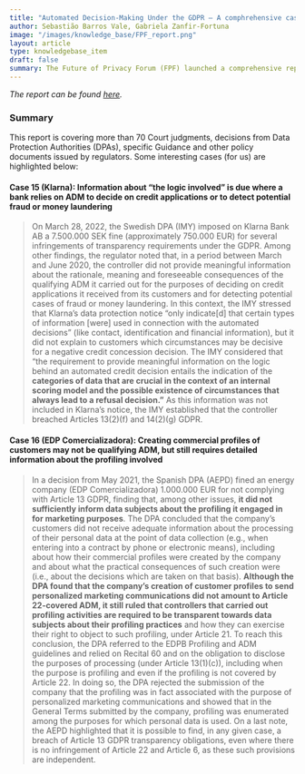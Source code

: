 ```yaml
---
title: "Automated Decision-Making Under the GDPR – A comphrehensive case-law analysis"
author: Sebastião Barros Vale, Gabriela Zanfir-Fortuna
image: "/images/knowledge_base/FPF_report.png"
layout: article
type: knowledgebase_item
draft: false
summary: The Future of Privacy Forum (FPF) launched a comprehensive report analyzing case-law under the General Data Protection Regulation (GDPR) applied to real-life cases involving Automated Decision Making (ADM).
---
```


_The report can be found <a href="https://fpf.org/blog/fpf-report-automated-decision-making-under-the-gdpr-a-comprehensive-case-law-analysis/" target="_blank">here</a>._

### Summary

This report is covering more than 70 Court judgments, decisions from Data Protection Authorities (DPAs), specific Guidance and other policy documents issued by regulators. Some interesting cases (for us) are highlighted below:

#### Case 15 (Klarna): Information about “the logic involved” is due where a bank relies on ADM to decide on credit applications or to detect potential fraud or money laundering

> On March 28, 2022, the Swedish DPA (IMY) imposed on Klarna Bank AB a 7.500.000 SEK fine (approximately 750.000 EUR) for several infringements of transparency requirements under the GDPR. Among other findings, the regulator noted that, in a period between March and June 2020, the controller did not provide meaningful information about the rationale, meaning and foreseeable consequences of the qualifying ADM it carried out for the purposes of deciding on credit applications it received from its customers and for detecting potential cases of fraud or money laundering. In this context, the IMY stressed that Klarna’s data protection notice “only indicate[d] that certain types of information [were] used in connection with the automated decisions” (like contact, identification and financial information), but it did not explain to customers which circumstances may be decisive for a negative credit concession decision. The IMY considered that “the requirement to provide meaningful information on the logic behind an automated credit decision entails the indication of the **categories of data that are crucial in the context of an internal scoring model and the possible existence of circumstances that always lead to a refusal decision.”** As this information was not included in Klarna’s notice, the IMY established that the controller breached Articles 13(2)(f) and 14(2)(g) GDPR.

#### Case 16 (EDP Comercializadora): Creating commercial profiles of customers may not be qualifying ADM, but still requires detailed information about the profiling involved

> In a decision from May 2021, the Spanish DPA (AEPD) fined an energy company (EDP Comercializadora) 1.000.000 EUR for not complying with Article 13 GDPR, finding that, among other issues, **it did not sufficiently inform data subjects about the profiling it engaged in for marketing purposes**. The DPA concluded that the company’s customers did not receive adequate information about the processing of their personal data at the point of data collection (e.g., when entering into a contract by phone or electronic means), including about how their commercial profiles were created by the company and about what the practical consequences of such creation were (i.e., about the decisions which are taken on that basis). **Although the DPA found that the company’s creation of customer profiles to send personalized marketing communications did not amount to Article 22-covered ADM, it still ruled that controllers that carried out profiling activities are required to be transparent towards data subjects about their profiling practices** and how they can exercise their right to object to such profiling, under Article 21. To reach this conclusion, the DPA referred to the EDPB Profiling and ADM guidelines and relied on Recital 60 and on the obligation to disclose the purposes of processing (under Article 13(1)(c)), including when the purpose is profiling and even if the profiling is not covered by Article 22. In doing so, the DPA rejected the submission of the company that the profiling was in fact associated with the purpose of personalized marketing communications and showed that in the General Terms submitted by the company, profiling was enumerated among the purposes for which personal data is used. On a last note, the AEPD highlighted that it is possible to find, in any given case, a breach of Article 13 GDPR transparency obligations, even where there is no infringement of Article 22 and Article 6, as these such provisions are independent.
